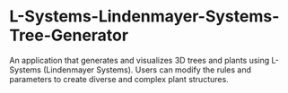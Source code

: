 # L-Systems-Lindenmayer-Systems-Tree-Generator
An application that generates and visualizes 3D trees and plants using L-Systems (Lindenmayer Systems). Users can modify the rules and parameters to create diverse and complex plant structures. 
